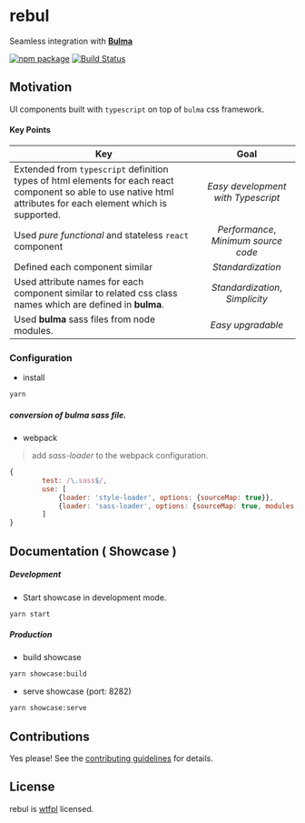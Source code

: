 # rebul

Seamless integration with [**Bulma**](https://bulma.io/)

[![npm package](https://badge.fury.io/gh/wasabi-io%2Frebul.svg)](https://badge.fury.io/gh/wasabi-io%2Frebul.svg)
[![Build Status](https://travis-ci.org/wasabi-io/rebul.svg?branch=master)](https://travis-ci.org/wasabi-io/rebul)

## Motivation

UI components built with `typescript` on top of `bulma` css framework.

#### Key Points

| Key   | Goal          |
| ------------- |:-------------:|
| Extended from `typescript` definition types of html elements for each react component so able to use native html attributes for each element which is supported.     | *Easy development with Typescript* |
| Used *pure functional* and stateless `react` component  | *Performance*, *Minimum source code* |
| Defined each component similar      | *Standardization* |
| Used attribute names for each component similar to related css class names which are defined in **bulma**.| *Standardization*, *Simplicity* |
| Used **bulma** sass files from node modules.| *Easy upgradable* |


### Configuration

* install
```bash
yarn
```

##### conversion of **bulma** sass file.

* webpack
> add *sass-loader* to the webpack configuration.

```javascript
{
        test: /\.sass$/,
        use: [
            {loader: 'style-loader', options: {sourceMap: true}},
            {loader: 'sass-loader', options: {sourceMap: true, modules: true}}
        ]
}
```

## Documentation ( Showcase )

##### Development 

* Start showcase in development mode.
```bash
yarn start
```

##### Production 

* build showcase
```bash
yarn showcase:build
```

* serve showcase (port: 8282)
```bash
yarn showcase:serve
```

## Contributions

Yes please! See the [contributing guidelines](./Contributing.md) for details.

## License

rebul is [wtfpl](http://www.wtfpl.net/) licensed.
